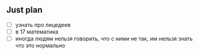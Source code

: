## Just plan
- [ ] узнать про лицедеев
- [ ] в 17 математика 
- [ ] иногда людям нельзя говорить, что с ними не так, им нельзя знать что это нормально
